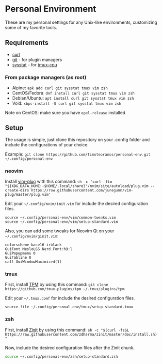 # Personal Environment

These are my personal settings for any Unix-like environments, customizing some of my favorite tools.

## Requirements

* [curl](https://curl.haxx.se/)
* [git](https://git-scm.com/) - for plugin managers
* [sysstat](https://github.com/sysstat/sysstat) - for [tmux-cpu](https://github.com/tmux-plugins/tmux-cpu)

### From package managers (as root)

* Alpine: `apk add curl git sysstat tmux vim zsh`
* CentOS/Fedora: `dnf install curl git sysstat tmux vim zsh`
* Debian/Ubuntu: `apt install curl git sysstat tmux vim zsh`
* Void: `xbps-install -S curl git sysstat tmux vim zsh`

Note on CentOS: make sure you have `epel-release` installed.

## Setup

The usage is simple, just clone this repository on your .config folder and include the configurations of your choice.

Example: `git clone https://github.com/timoteoramos/personal-env.git ~/.config/personal-env`

### neovim

Install [vim-plug](https://github.com/junegunn/vim-plug) with this command: `sh -c 'curl -fLo "${XDG_DATA_HOME:-$HOME/.local/share}"/nvim/site/autoload/plug.vim --create-dirs https://raw.githubusercontent.com/junegunn/vim-plug/master/plug.vim'`

Edit your `~/.config/nvim/init.vim` for include the desired configuration files.

``` vim
source ~/.config/personal-env/vim/common-tweaks.vim
source ~/.config/personal-env/vim/setup-standard.vim
```

Also, you can add some tweaks for Neovim Qt on your `~/.config/nvim/ginit.vim`:

``` vim
colorscheme base16-irblack
GuiFont MesloLGS Nerd Font:h9:l
GuiPopupmenu 0
GuiTabline 0
call GuiWindowMaximized(1)
```

### tmux

First, install [TPM](https://github.com/tmux-plugins/tpm) by using this command: `git clone https://github.com/tmux-plugins/tpm ~/.tmux/plugins/tpm`

Edit your `~/.tmux.conf` for include the desired configuration files.

```
source-file ~/.config/personal-env/tmux/setup-standard.tmux
```

### zsh

First, install [Zinit](https://github.com/zdharma/zinit) by using this command: `sh -c "$(curl -fsSL https://raw.githubusercontent.com/zdharma/zinit/master/doc/install.sh)"`

Now, include the desired configuration files after the Zinit chunk.

``` zsh
source ~/.config/personal-env/zsh/setup-standard.zsh
```
